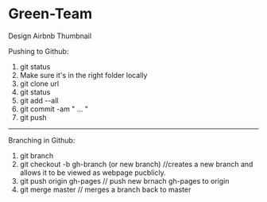 Green-Team
==========

Design Airbnb Thumbnail

Pushing to Github:

1. git status
2. Make sure it's in the right folder locally
3. git clone url
4. git status
5. git add --all
6. git commit -am " ... "
7. git push
----

Branching in Github:

1. git branch
2. git checkout -b gh-branch (or new branch) //creates a new branch and allows it to be viewed as webpage pucblicly.
3. git push origin gh-pages // push new brnach gh-pages to origin
4. git merge master // merges a branch back to master
